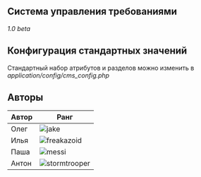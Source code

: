 ## Система управления требованиями

*1.0 beta*

## Конфигурация стандартных значений

Стандартный набор атрибутов и разделов можно изменить в *application/config/cms_config.php*

## Авторы

Автор  | Ранг
------ | -------
Олег   | ![jake](http://reqmgmt.tw1.su/assets/31684_adventure_time.jpg)
Илья   | ![freakazoid](http://reqmgmt.tw1.su/assets/Freakazoid.jpg)
Паша   | ![messi](http://reqmgmt.tw1.su/assets/453756278.jpg)
Антон  | ![stormtrooper](http://reqmgmt.tw1.su/assets/2520452-stormtroopers.jpg)
